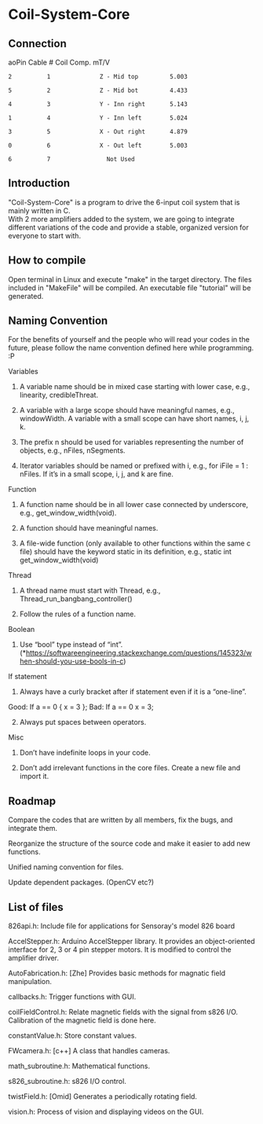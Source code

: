 # Coil-System-Core

## Connection

  aoPin     Cable #             Coil            Comp. mT/V

    2          1              Z - Mid top         5.003

    5          2              Z - Mid bot         4.433

    4          3              Y - Inn right       5.143

    1          4              Y - Inn left        5.024

    3          5              X - Out right       4.879

    0          6              X - Out left        5.003

    6          7                Not Used

## Introduction

"Coil-System-Core" is a program to drive the 6-input coil system that is mainly written in C.  
With 2 more amplifiers added to the system, we are going to integrate different variations of the code and provide a stable, organized version for everyone to start with.

## How to compile

Open terminal in Linux and execute "make" in the target directory. The files included in "MakeFile" will be compiled. An executable file "tutorial" will be generated.

## Naming Convention

For the benefits of yourself and the people who will read your codes in the future, please follow the name convention defined here while programming. :P

Variables
1.	A variable name should be in mixed case starting with lower case, e.g., linearity, credibleThreat.

2.	A variable with a large scope should have meaningful names, e.g., windowWidth. A variable with a small scope can have short names, i, j, k.

3.	The prefix n should be used for variables representing the number of objects, e.g., nFiles, nSegments.

4.	Iterator variables should be named or prefixed with i, e.g., for iFile = 1 : nFiles. If it’s in a small scope, i, j, and k are fine.

Function

1.	A function name should be in all lower case connected by underscore, e.g., get_window_width(void).

2.	A function should have meaningful names.

3.	A file-wide function (only available to other functions within the same c file) should have the keyword static in its definition, e.g., static int get_window_width(void)

Thread

1.	A thread name must start with Thread, e.g., Thread_run_bangbang_controller()

2.	Follow the rules of a function name.

Boolean

1.	Use “bool” type instead of “int”. (*https://softwareengineering.stackexchange.com/questions/145323/when-should-you-use-bools-in-c)

If statement

1.	Always have a curly bracket after if statement even if it is a “one-line”.

Good: If a == 0 { x = 3 };      Bad: If a == 0 x = 3;

2.	Always put spaces between operators.

Misc

1.	Don’t have indefinite loops in your code.

2.	Don’t add irrelevant functions in the core files. Create a new file and import it.

## Roadmap

Compare the codes that are written by all members, fix the bugs, and integrate them.

Reorganize the structure of the source code and make it easier to add new functions.

Unified naming convention for files.

Update dependent packages. (OpenCV etc?)

## List of files

826api.h: Include file for applications for Sensoray's model 826 board

AccelStepper.h: Arduino AccelStepper library. It provides an object-oriented interface for 2, 3 or 4 pin stepper motors. It is modified to control the amplifier driver.

AutoFabrication.h: [Zhe] Provides basic methods for magnatic field manipulation.

callbacks.h: Trigger functions with GUI.

coilFieldControl.h: Relate magnetic fields with the signal from s826 I/O. Calibration of the magnetic field is done here.

constantValue.h: Store constant values.

FWcamera.h: [c++] A class that handles cameras.

math_subroutine.h: Mathematical functions.

s826_subroutine.h: s826 I/O control.

twistField.h: [Omid] Generates a periodically rotating field.

vision.h: Process of vision and displaying videos on the GUI.
